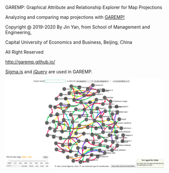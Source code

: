 GAREMP: Graphical Attribute and Relationship Explorer for Map Projections

Analyzing and comparing map projections with [GAREMP!](http://garemp.github.io)

Copyright @ 2019-2020 By Jin Yan, from School of Management and Engineering, 

Capital University of Economics and Business, Beijing, China

All Right Reserved

http://garemp.github.io/

[Sigma.js](http://sigmajs.org) and [jQuery](https://jquery.com) are used in GAREMP.

![Previews](https://raw.githubusercontent.com/garemp/garemp.github.io/master/screensnap/index.png)
